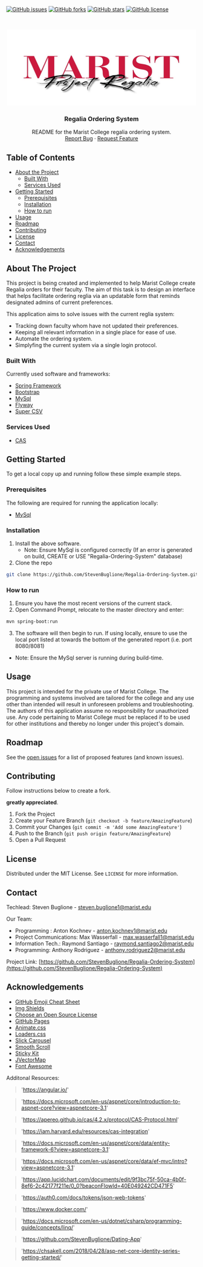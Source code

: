 <!--
*** Thanks for checking out this README Template. If you have a suggestion that would
*** make this better, please fork the repo and create a pull request or simply open
*** an issue with the tag "enhancement".
*** Thanks again! Now go create something AMAZING! :D
-->





<!-- PROJECT SHIELDS -->
<!--
*** I'm using markdown "reference style" links for readability.
*** Reference links are enclosed in brackets [ ] instead of parentheses ( ).
*** See the bottom of this document for the declaration of the reference variables
*** for contributors-url, forks-url, etc. This is an optional, concise syntax you may use.
*** https://www.markdownguide.org/basic-syntax/#reference-style-links
-->
<a href="https://github.com/StevenBuglione/Regalia-Ordering-System/issues"><img alt="GitHub issues" src="https://img.shields.io/github/issues/StevenBuglione/Regalia-Ordering-System"></a> <a href="https://github.com/StevenBuglione/Regalia-Ordering-System/network"><img alt="GitHub forks" src="https://img.shields.io/github/forks/StevenBuglione/Regalia-Ordering-System"></a> <a href="https://github.com/StevenBuglione/Regalia-Ordering-System/stargazers"><img alt="GitHub stars" src="https://img.shields.io/github/stars/StevenBuglione/Regalia-Ordering-System"></a> <a href="https://github.com/StevenBuglione/Regalia-Ordering-System"><img alt="GitHub license" src="https://img.shields.io/github/license/StevenBuglione/Regalia-Ordering-System"></a>



<!-- PROJECT LOGO -->
<br />
<p align="center">
  <a href="https://github.com/StevenBuglione/Regalia-Ordering-System">
    <img src="images\ProjectRegalia.jpg" alt="Logo" width="500" height="200">
  </a>

  <h3 align="center">Regalia Ordering System</h3>

  <p align="center">
    README for the Marist College regalia ordering system. 
    <br />
    <a href="https://github.com/StevenBuglione/Regalia-Ordering-System/issues">Report Bug</a>
    ·
    <a href="https://github.com/StevenBuglione/Regalia-Ordering-System/issues">Request Feature</a>
  </p>
</p>



<!-- TABLE OF CONTENTS -->
## Table of Contents

* [About the Project](#about-the-project)
  * [Built With](#built-with)
  * [Services Used](#Services-Used)
* [Getting Started](#getting-started)
  * [Prerequisites](#prerequisites)
  * [Installation](#installation)
  * [How to run](#How-to-run)
* [Usage](#usage)
* [Roadmap](#roadmap)
* [Contributing](#contributing)
* [License](#license)
* [Contact](#contact)
* [Acknowledgements](#acknowledgements)



<!-- ABOUT THE PROJECT -->
## About The Project

This project is being created and implemented to help Marist College create Regalia orders for their faculty. The aim of this task is to design an interface that helps facilitate ordering reglia via an updatable form that reminds designated admins of current preferences. 

This application aims to solve issues with the current reglia system:
* Tracking down faculty whom have not updated their preferences. 
* Keeping all relevant information in a single place for ease of use.
* Automate the ordering system. 
* Simplyfing the current system via a single login protocol. 

### Built With
Currently used software and frameworks:
* [Spring Framework](https://https://spring.io/projects/spring-framework)
* [Bootstrap](https://getbootstrap.com/)
* [MySql](https://www.mysql.com/)
* [Flyway](https://flywaydb.org/)
* [Super CSV](http://super-csv.github.io/super-csv/csv_specification.html)

### Services Used
* [CAS](https://en.wikipedia.org/wiki/Central_Authentication_Service)


<!-- GETTING STARTED -->
## Getting Started

To get a local copy up and running follow these simple example steps.

### Prerequisites

The following are required for running the application locally: 
* [MySql](https://www.mysql.com/)


### Installation

1. Install the above software. 
    * Note: Ensure MySql is configured correctly (If an error is generated on build, CREATE or USE "Regalia-Ordering-System" database)
2. Clone the repo
```sh
git clone https://github.com/StevenBuglione/Regalia-Ordering-System.git
```

<!-- How to Start the program -->
### How to run
1. Ensure you have the most recent versions of the current stack. 
2. Open Command Prompt, relocate to the master directory and enter: 
``` sh
mvn spring-boot:run
``` 
3. The software will then begin to run. If using locally, ensure to use
the local port listed at towards the bottom of the generated report (i.e. port 8080/8081)
* Note: Ensure the MySql server is running during build-time. 



<!-- USAGE EXAMPLES -->
## Usage

This project is intended for the private use of Marist College. The programming and systems involved are tailored for the college and any use other than intended will result in unforeseen problems and troubleshooting. The authors of this application assume no responsibility for unauthorized use. Any code pertaining to Marist College must be replaced if to be used for other institutions and thereby no longer under this project's domain. 



<!-- ROADMAP -->
## Roadmap

See the [open issues](https://github.com/StevenBuglione/Regalia-Ordering-System/issues) for a list of proposed features (and known issues).



<!-- CONTRIBUTING -->
## Contributing

Follow instructions below to create a fork. 

 **greatly appreciated**.

1. Fork the Project
2. Create your Feature Branch (`git checkout -b feature/AmazingFeature`)
3. Commit your Changes (`git commit -m 'Add some AmazingFeature'`)
4. Push to the Branch (`git push origin feature/AmazingFeature`)
5. Open a Pull Request



<!-- LICENSE -->
## License

Distributed under the MIT License. See `LICENSE` for more information.



<!-- CONTACT -->
## Contact

Techlead: Steven Buglione - steven.buglione1@marist.edu

Our Team: 
* Programming : Anton Kochnev - anton.kochnev1@marist.edu
* Project Communications: Max Wasserfall - max.wasserfall1@marist.edu
* Information Tech.: Raymond Santiago - raymond.santiago2@marist.edu
* Programming: Anthony Rodriguez - anthony.rodriguez2@marist.edu


Project Link: [https://github.com/StevenBuglione/Regalia-Ordering-System](https://github.com/StevenBuglione/Regalia-Ordering-System)



<!-- ACKNOWLEDGEMENTS -->
## Acknowledgements
* [GitHub Emoji Cheat Sheet](https://www.webpagefx.com/tools/emoji-cheat-sheet)
* [Img Shields](https://shields.io)
* [Choose an Open Source License](https://choosealicense.com)
* [GitHub Pages](https://pages.github.com)
* [Animate.css](https://daneden.github.io/animate.css)
* [Loaders.css](https://connoratherton.com/loaders)
* [Slick Carousel](https://kenwheeler.github.io/slick)
* [Smooth Scroll](https://github.com/cferdinandi/smooth-scroll)
* [Sticky Kit](http://leafo.net/sticky-kit)
* [JVectorMap](http://jvectormap.com)
* [Font Awesome](https://fontawesome.com)





<!-- MARKDOWN LINKS & IMAGES -->
<!-- https://www.markdownguide.org/basic-syntax/#reference-style-links -->
[contributors-shield]: https://img.shields.io/github/contributors/othneildrew/Best-README-Template.svg?style=flat-square
[contributors-url]: https://github.com/othneildrew/Best-README-Template/graphs/contributors
[forks-shield]: https://img.shields.io/github/forks/othneildrew/Best-README-Template.svg?style=flat-square
[forks-url]: https://github.com/othneildrew/Best-README-Template/network/members
[stars-shield]: https://img.shields.io/github/stars/othneildrew/Best-README-Template.svg?style=flat-square
[stars-url]: https://github.com/othneildrew/Best-README-Template/stargazers
[issues-shield]: https://img.shields.io/github/issues/othneildrew/Best-README-Template.svg?style=flat-square
[issues-url]: https://github.com/othneildrew/Best-README-Template/issues
[license-shield]: https://img.shields.io/github/license/othneildrew/Best-README-Template.svg?style=flat-square
[license-url]: https://github.com/othneildrew/Best-README-Template/blob/master/LICENSE.txt
[linkedin-shield]: https://img.shields.io/badge/-LinkedIn-black.svg?style=flat-square&logo=linkedin&colorB=555
[linkedin-url]: https://linkedin.com/in/othneildrew
[product-screenshot]: images/screenshot.png

Additonal Resources:
>'https://angular.io/'

>'https://docs.microsoft.com/en-us/aspnet/core/introduction-to-aspnet-core?view=aspnetcore-3.1'

>'https://apereo.github.io/cas/4.2.x/protocol/CAS-Protocol.html'

>'https://iam.harvard.edu/resources/cas-integration'

>'https://docs.microsoft.com/en-us/aspnet/core/data/entity-framework-6?view=aspnetcore-3.1'

>'https://docs.microsoft.com/en-us/aspnet/core/data/ef-mvc/intro?view=aspnetcore-3.1'

>'https://app.lucidchart.com/documents/edit/9f3bc75f-50ca-4b0f-8ef6-2c42177f211e/0_0?beaconFlowId=40E049242CD471F5'

>'https://auth0.com/docs/tokens/json-web-tokens'

>'https://www.docker.com/'

>'https://docs.microsoft.com/en-us/dotnet/csharp/programming-guide/concepts/linq/'

>'https://github.com/StevenBuglione/Dating-App'

>'https://chsakell.com/2018/04/28/asp-net-core-identity-series-getting-started/'
